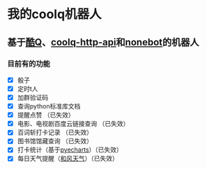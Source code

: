 # 我的coolq机器人

## 基于[酷Q](https://cqp.cc/)、[coolq-http-api](https://github.com/richardchien/coolq-http-api)和[nonebot](https://github.com/richardchien/nonebot)的机器人


### 目前有的功能


- [x] 骰子
- [x] 定时t人
- [x] 加群验证码
- [x] 查询python标准库文档
- [x] 提醒点赞 （已失效）
- [x] 电影、电视剧百度云链接查询 （已失效）
- [x] 百词斩打卡记录 （已失效）
- [x] 图书馆馆藏查询 （已失效）
- [x] 打卡统计（基于[pyecharts](https://pyecharts.org)）（已失效）
- [x] 每日天气提醒（[和风天气](https://www.heweather.com/)）（已失效）